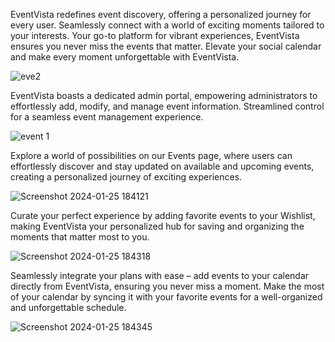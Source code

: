 EventVista redefines event discovery, offering a personalized journey for every user. Seamlessly connect with a world of exciting moments tailored to your interests. Your go-to platform for vibrant experiences, EventVista ensures you never miss the events that matter. Elevate your social calendar and make every moment unforgettable with EventVista.









![eve2](https://github.com/gkvzn/Campus-event-main/assets/92301415/1a6d9fe1-3595-437d-aaa1-ccfc7e74f57d)








EventVista boasts a dedicated admin portal, empowering administrators to effortlessly add, modify, and manage event information. Streamlined control for a seamless event management experience. 





![event 1](https://github.com/gkvzn/Campus-event-main/assets/92301415/c162a111-7c01-4ff5-8062-0e1933a3299b)


Explore a world of possibilities on our Events page, where users can effortlessly discover and stay updated on available and upcoming events, creating a personalized journey of exciting experiences.


![Screenshot 2024-01-25 184121](https://github.com/gkvzn/Campus-event-main/assets/92301415/9e4832ea-5370-46e0-a693-0f9e24d3c1af)



Curate your perfect experience by adding favorite events to your Wishlist, making EventVista your personalized hub for saving and organizing the moments that matter most to you.



![Screenshot 2024-01-25 184318](https://github.com/gkvzn/Campus-event-main/assets/92301415/f778c5ea-a7d0-4ab1-8f44-97ad8a7e4e2d)




Seamlessly integrate your plans with ease – add events to your calendar directly from EventVista, ensuring you never miss a moment. Make the most of your calendar by syncing it with your favorite events for a well-organized and unforgettable schedule.



![Screenshot 2024-01-25 184345](https://github.com/gkvzn/Campus-event-main/assets/92301415/5373f2f9-8e5a-451b-ae1b-e73e42fd40d6)




